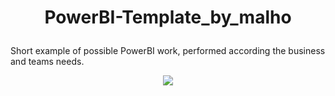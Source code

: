 # <p align="center"> PowerBI-Template_by_malho </p>

Short example of possible PowerBI work, performed according the business and teams needs.


<p align="center">
<img src = https://github.com/joaomalho/PowerBI-Template_by_malho/blob/main/img1.png?raw=true>
